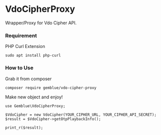 # VdoCipherProxy

Wrapper/Proxy for Vdo Cipher API.

### Requirement

PHP Curl Extension

```
sudo apt install php-curl
```

### How to Use

Grab it from composer

```
composer require gemblue/vdo-cipher-proxy
```

Make new object and enjoy!

```
use Gemblue\VdoCipherProxy;

$VdoCipher = new VdoCipher(YOUR_CIPHER_URL, YOUR_CIPHER_API_SECRET);
$result = $VdoCipher->getOtpPlaybackInfo();

print_r($result);
```
